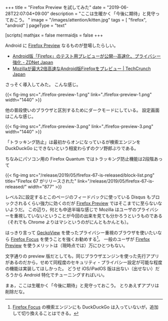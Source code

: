 +++
title = "Firefox Preview を試してみた"
date =  "2019-06-28T22:07:04+09:00"
description = "ここは生暖かく「今後に期待」と見守っておこう。 "
image = "/images/attention/kitten.jpg"
tags = [ "firefox", "android" ]
pageType = "text"

[scripts]
  mathjax = false
  mermaidjs = false
+++

Android に [Firefox Preview] なるものが登場したらしい。

- [Android版「Firefox」のテスト用プレビューが公開--高速化、プライバシー強化 - ZDNet Japan](https://japan.zdnet.com/article/35139189/)
- [Mozillaが最大2倍高速なAndroid版Firefoxをプレビュー  |  TechCrunch Japan](https://jp.techcrunch.com/2019/06/28/2019-06-27-mozilla-previews-a-redesigned-and-faster-firefox-for-android/)

さっそく導入してみた。
こんな感じ。

{{< fig-img src="./firefox-preview-1.png" link="./firefox-preview-1.png" width="1440" >}}

他の普段使いのブラウザと区別するためにダークモードにしている。
設定画面はこんな感じ。

{{< fig-img src="./firefox-preview-3.png" link="./firefox-preview-3.png" width="1440" >}}

「トラッキング防止」は最初からオンになっているが検索エンジンを DuckDuckGo にできないという相変わらずのクソ野郎ぶりである。

ちなみにパソコン用の Firefox Quantum ではトラッキング防止機能は2段階あって

{{< fig-img src="/release/2019/05/firefox-67-is-released/block-list.png" title="Firefox 67 がリリースされた" link="/release/2019/05/firefox-67-is-released/" width="877" >}}

レベル2に設定するとこのページのフィードバックに使っている Disqus もブロックされるくらい強力に効くのだが [Firefox Preview] ではそこまでに至らないないようだ。
この辺り，何とも中途半端な感じで Mozilla はユーザのプライバシーを重視していないということが今回の出来を見ても分かろうというものである（それでも Chrome よりはマシというのがにんともかんとも）。

はっきり言って [GeckoView] を使ったプライバシー重視のブラウザを使いたいなら [Firefox Focus] を使うことを強くお勧めする[^ddg1]。
一般のユーザが [Firefox Preview] を使うメリットは（現時点では）万にひとつもない。

文字通りの preview 版だとしても，同じブラウザエンジンを使った先行アプリがあるのだから，せめて同程度のセキュリティ・プライバシー設定が可能な程度の機能は実装してほしかった。
どうせ iOS/iPadOS 版は出ない（出せない）だろうから Android 特化でチューニングすればいい。

[^ddg1]: [Firefox Focus] の検索エンジンにも DuckDuckGo は入っていないが，追加して切り換えることはできる。

まぁ，ここは生暖かく「今後に期待」と見守っておこう。
とりあえずアプリは削除だな。

[Firefox Preview]: https://play.google.com/store/apps/details?id=org.mozilla.fenix "Firefox Preview - Google Play"
[GeckoView]: https://wiki.mozilla.org/Mobile/GeckoView "Mobile/GeckoView - MozillaWiki"
[Firefox Focus]: https://play.google.com/store/apps/details?id=org.mozilla.focus
